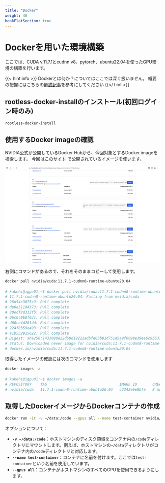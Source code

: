 ```yaml
---
title: "Docker"
weight: 40
bookFlatSection: true
---
```


# Dockerを用いた環境構築

ここでは、CUDA v.11.7.1とcudnn v8、pytorch、ubuntu22.04を使ったGPU環境の構築を行います。

{{< hint info >}}
Dockerとは何か？についてはここでは深く扱いません。
概要の把握にはこちらの[解説記事](https://knowledge.sakura.ad.jp/13265/)を参考にしてください
{{</ hint >}}

## rootless-docker-installのインストール(初回ログイン時のみ)

```sh
rootless-docker-install
```

## 使用するDocker imageの確認

NVIDIA公式が公開しているDocker Hubから、今回対象とするDocker imageを検索します。
今回は[このサイト](https://hub.docker.com/layers/nvidia/cuda/11.7.1-cudnn8-runtime-ubuntu20.04/images/sha256-2028e3ca7cf0f77554c352d9b3eabe4c2a8a46d0843dc3ed514ea6f1df77b7eb?context=explore) で公開されているイメージを使います。


![alt text](<img/tag_list.png>)

右側にコマンドがあるので、それをそのままコピーして使用します。

```sh
docker pull nvidia/cuda:11.7.1-cudnn8-runtime-ubuntu20.04

# kakehi@igpu01:~$ docker pull nvidia/cuda:11.7.1-cudnn8-runtime-ubuntu20.04
# 11.7.1-cudnn8-runtime-ubuntu20.04: Pulling from nvidia/cuda
# 96d54c3075c9: Pull complete
# de0e511d4373: Pull complete
# 90edf2d312fb: Pull complete
# 06c0c9b8f03c: Pull complete                                                                                                                                                                                                       de5c517a4a38: Pull complete                                                                                                                                                                                                       c3b1e2de66ed: Pull complete
# d60ce4d201dd: Pull complete                                                                                                                                                                                                       a3cdd5646806: Pull complete
# 224f8359e493: Pull complete
# a1b532915622: Pull complete
# Digest: sha256:1433088e22d58d19222adbfd05b81d751d5a9f6098e39ee6c9b537709d78e362
# Status: Downloaded newer image for nvidia/cuda:11.7.1-cudnn8-runtime-ubuntu20.04
# docker.io/nvidia/cuda:11.7.1-cudnn8-runtime-ubuntu20.04
```

取得したイメージの確認には次のコマンドを使用します

```sh
docker images -a

# kakehi@igpu01:~$ docker images -a
# REPOSITORY    TAG                                 IMAGE ID       CREATED         SIZE
# nvidia/cuda   11.7.1-cudnn8-runtime-ubuntu20.04   c2342e6e8bfe   8 months ago    2.92GB
```

## 取得したDockerイメージからDockerコンテナの作成

```sh
docker run -it -v ~/data:/code --gpus all --name test-container nvidia/cuda:11.7.1-cudnn8-runtime-ubuntu20.04
```

オプションについて：

- **`-v ~/data:/code`**：ホストマシンのディスク領域をコンテナ内の`/code`ディレクトリにマウントします。例えば、ホストマシンの`~/data`ディレクトリがコンテナ内の`/code`ディレクトリと対応します。
- **`--name test-container`**：コンテナに名前を付けます。ここでは`test-container`という名前を使用しています。
- **`--gpus all`**：コンテナがホストマシンのすべてのGPUを使用できるようにします。